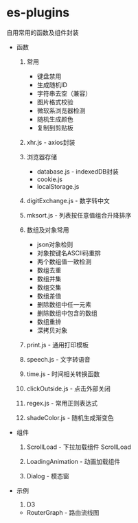 # es-plugins

自用常用的函数及组件封装 

- 函数

  1. 常用 
    
     + 键盘禁用
     + 生成随机ID
     + 字符串去空（兼容）
     + 图片格式校验 
     + 微软系浏览器检测
     + 随机生成颜色
     + 复制到剪贴板
  
  2. xhr.js - axios封装 
    
  3. 浏览器存储 
    
     + database.js - indexedDB封装
     + cookie.js
     + localStorage.js
    
  4. digitExchange.js - 数字转中文 

  5. mksort.js - 列表按任意值组合升降排序
    
  6. 数组及对象常用
    
     + json对象检则
     + 对象按键名ASCII码重排
     + 两个数组值一致检测
     + 数组去重
     + 数组并集
     + 数组交集
     + 数组差值
     + 删除数组中任一元素
     + 删除数组中包含的数组
     + 数组重排
     + 深拷贝对象
     
    
  7. print.js - 通用打印模板 
    
  8. speech.js - 文字转语音 
    
  9. time.js - 时间相关转换函数 
    
  10. clickOutside.js - 点击外部关闭
    
  11. regex.js - 常用正则表达式
    
  12. shadeColor.js - 随机生成渐变色 





- 组件

  1. ScrollLoad - 下拉加载组件 ScrollLoad

  2. LoadingAnimation - 动画加载组件
    
  3. Dialog - 模态窗
    

- 示例

  1. D3
    
    + RouterGraph - 路由流线图
